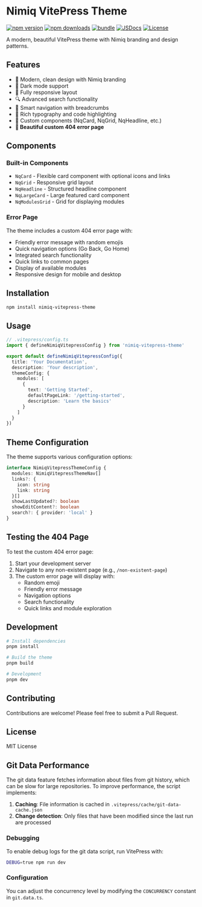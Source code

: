 # Nimiq VitePress Theme

[![npm version][npm-version-src]][npm-version-href]
[![npm downloads][npm-downloads-src]][npm-downloads-href]
[![bundle][bundle-src]][bundle-href]
[![JSDocs][jsdocs-src]][jsdocs-href]
[![License][license-src]][license-href]

A modern, beautiful VitePress theme with Nimiq branding and design patterns.

## Features

- 🎨 Modern, clean design with Nimiq branding
- 🌙 Dark mode support
- 📱 Fully responsive layout
- 🔍 Advanced search functionality
- 🧭 Smart navigation with breadcrumbs
- 📝 Rich typography and code highlighting
- 🎯 Custom components (NqCard, NqGrid, NqHeadline, etc.)
- **🚨 Beautiful custom 404 error page**

## Components

### Built-in Components

- `NqCard` - Flexible card component with optional icons and links
- `NqGrid` - Responsive grid layout
- `NqHeadline` - Structured headline component
- `NqLargeCard` - Large featured card component
- `NqModulesGrid` - Grid for displaying modules

### Error Page

The theme includes a custom 404 error page with:

- Friendly error message with random emojis
- Quick navigation options (Go Back, Go Home)
- Integrated search functionality
- Quick links to common pages
- Display of available modules
- Responsive design for mobile and desktop

## Installation

```bash
npm install nimiq-vitepress-theme
```

## Usage

```ts
// .vitepress/config.ts
import { defineNimiqVitepressConfig } from 'nimiq-vitepress-theme'

export default defineNimiqVitepressConfig({
  title: 'Your Documentation',
  description: 'Your description',
  themeConfig: {
    modules: [
      {
        text: 'Getting Started',
        defaultPageLink: '/getting-started',
        description: 'Learn the basics'
      }
    ]
  }
})
```

## Theme Configuration

The theme supports various configuration options:

```ts
interface NimiqVitepressThemeConfig {
  modules: NimiqVitepressThemeNav[]
  links?: {
    icon: string
    link: string
  }[]
  showLastUpdated?: boolean
  showEditContent?: boolean
  search?: { provider: 'local' }
}
```

## Testing the 404 Page

To test the custom 404 error page:

1. Start your development server
2. Navigate to any non-existent page (e.g., `/non-existent-page`)
3. The custom error page will display with:
   - Random emoji
   - Friendly error message
   - Navigation options
   - Search functionality
   - Quick links and module exploration

## Development

```bash
# Install dependencies
pnpm install

# Build the theme
pnpm build

# Development
pnpm dev
```

## Contributing

Contributions are welcome! Please feel free to submit a Pull Request.

## License

MIT License

<!-- Badges -->

[npm-version-src]: https://img.shields.io/npm/v/pkg-placeholder?style=flat&colorA=080f12&colorB=1fa669
[npm-version-href]: https://npmjs.com/package/pkg-placeholder
[npm-downloads-src]: https://img.shields.io/npm/dm/pkg-placeholder?style=flat&colorA=080f12&colorB=1fa669
[npm-downloads-href]: https://npmjs.com/package/pkg-placeholder
[bundle-src]: https://img.shields.io/bundlephobia/minzip/pkg-placeholder?style=flat&colorA=080f12&colorB=1fa669&label=minzip
[bundle-href]: https://bundlephobia.com/result?p=pkg-placeholder
[license-src]: https://img.shields.io/github/license/onmax/nimiq-ui.svg?style=flat&colorA=080f12&colorB=1fa669
[license-href]: https://github.com/onmax/nimiq-ui/blob/main/LICENSE
[jsdocs-src]: https://img.shields.io/badge/jsdocs-reference-080f12?style=flat&colorA=080f12&colorB=1fa669
[jsdocs-href]: https://www.jsdocs.io/package/pkg-placeholder

## Git Data Performance

The git data feature fetches information about files from git history, which can be slow for large repositories.
To improve performance, the script implements:

1. **Caching**: File information is cached in `.vitepress/cache/git-data-cache.json`
2. **Change detection**: Only files that have been modified since the last run are processed

### Debugging

To enable debug logs for the git data script, run VitePress with:

```bash
DEBUG=true npm run dev
```

### Configuration

You can adjust the concurrency level by modifying the `CONCURRENCY` constant in `git.data.ts`.
